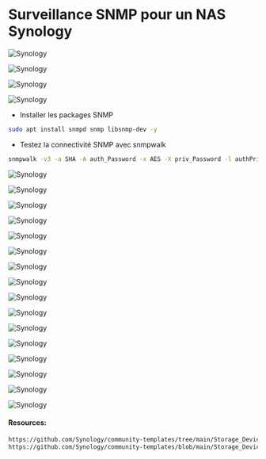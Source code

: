 # Surveillance SNMP pour un NAS Synology

![Synology](/Zabbix-NAS-with-SNM/01.png)

![Synology](/Zabbix-NAS-with-SNM/02.png)

![Synology](/Zabbix-NAS-with-SNM/03.png)

![Synology](/Zabbix-NAS-with-SNM/04.png)

- Installer les packages SNMP

```sh
sudo apt install snmpd snmp libsnmp-dev -y
```

- Testez la connectivité SNMP avec snmpwalk

```sh
snmpwalk -v3 -a SHA -A auth_Password -x AES -X priv_Password -l authPriv -u admin <IP DE Synology> | head -10
```

![Synology](/Zabbix-NAS-with-SNM/05.png)

![Synology](/Zabbix-NAS-with-SNM/06.png)

![Synology](/Zabbix-NAS-with-SNM/07.png)

![Synology](/Zabbix-NAS-with-SNM/08.png)

![Synology](/Zabbix-NAS-with-SNM/09.png)

![Synology](/Zabbix-NAS-with-SNM/10.png)

![Synology](/Zabbix-NAS-with-SNM/11.png)

![Synology](/Zabbix-NAS-with-SNM/12.png)

![Synology](/Zabbix-NAS-with-SNM/13.png)

![Synology](/Zabbix-NAS-with-SNM/14.png)

![Synology](/Zabbix-NAS-with-SNM/15.png)

![Synology](/Zabbix-NAS-with-SNM/16.png)

![Synology](/Zabbix-NAS-with-SNM/17-1.png)

![Synology](/Zabbix-NAS-with-SNM/17-2.png)

![Synology](/Zabbix-NAS-with-SNM/18.png)

![Synology](/Zabbix-NAS-with-SNM/19.png)

#### Resources:

```sh
https://github.com/Synology/community-templates/tree/main/Storage_Devices/Synology/template_synology_diskstation_snmpv3
https://github.com/Synology/community-templates/blob/main/Storage_Devices/Synology/template_synology_diskstation_snmpv3/6.4/template_synology_diskstation_snmpv3.yaml
```
